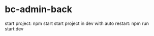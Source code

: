 # bc-admin-back

start project: npm start
start project in dev with auto restart: npm run start:dev
